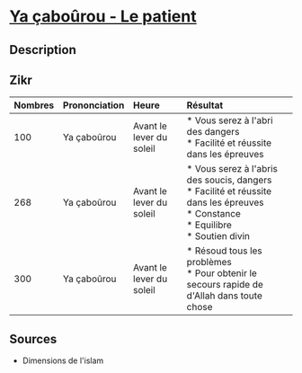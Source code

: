 # [Ya çaboûrou - Le patient](readme.md)

## Description

## Zikr

| Nombres | Prononciation | Heure | Résultat |
| :-- | :-- | :-- | :-- |
| 100 | Ya çaboûrou | Avant le lever du soleil | * Vous serez à l'abri des dangers <br> * Facilité et réussite dans les épreuves  |
| 268 | Ya çaboûrou | Avant le lever du soleil | * Vous serez à l'abris des soucis, dangers <br> * Facilité et réussite dans les épreuves <br> * Constance <br> * Equilibre <br> * Soutien divin |
| 300 | Ya çaboûrou | Avant le lever du soleil | * Résoud tous les problèmes <br> * Pour obtenir le secours rapide de d'Allah dans toute chose |

## Sources

* Dimensions de l'islam 
